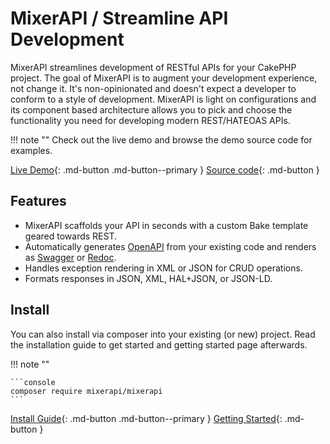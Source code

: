 # MixerAPI / Streamline API Development

MixerAPI streamlines development of RESTful APIs for your CakePHP project. The goal of MixerAPI is to augment your 
development experience, not change it. It's non-opinionated and doesn't expect a developer to conform to a style of 
development. MixerAPI is light on configurations and its component based architecture allows you to pick and choose the 
functionality you need for developing modern REST/HATEOAS APIs.

!!! note ""
    Check out the live demo and browse the demo source code for examples.

[Live Demo](https://demo.mixerapi.com){: .md-button .md-button--primary }
[Source code](https://github.com/mixerapi/demo){: .md-button }

## Features

- MixerAPI scaffolds your API in seconds with a custom Bake template geared towards REST.
- Automatically generates [OpenAPI](https://www.openapis.org/) from your existing code and renders as 
[Swagger](https://swagger.io/) or [Redoc](https://redoc.ly/).
- Handles exception rendering in XML or JSON for CRUD operations.
- Formats responses in JSON, XML, HAL+JSON, or JSON-LD.

## Install

<!-- MixerAPI can be setup using an app skeleton that contains a docker-compose setup. -->
You can also install via composer into your existing (or new) project. Read the installation guide to get started and 
getting started page afterwards.

!!! note ""
<!--
    Skip the guide and get started with the application skeleton 
    ```console 
    composer create-project -s dev --prefer-dist mixerapi/app 
    ```
    or composer 
-->
    ```console
    composer require mixerapi/mixerapi
    ```

[Install Guide](/install){: .md-button .md-button--primary }
[Getting Started](/getting-started){: .md-button }